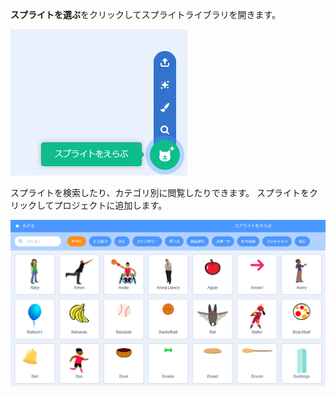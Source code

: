 **スプライトを選ぶ**をクリックしてスプライトライブラリを開きます。

![強調表示された「スプライトを選ぶ」アイコン。](images/sprite-library.png)

スプライトを検索したり、カテゴリ別に閲覧したりできます。 スプライトをクリックしてプロジェクトに追加します。

![スプライトライブラリ。](images/sprite-choose.png)


